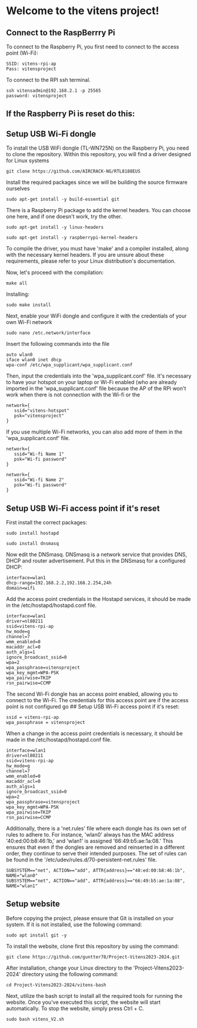 # Welcome to the vitens project!

## Connect to the RaspBerrry Pi
To connect to the Raspberry Pi, you first need to connect to the access point (Wi-Fi):
```
SSID: vitens-rpi-ap
Pass: vitensproject
```

To connect to the RPI ssh terminal.
```
ssh vitensadmin@192.168.2.1 -p 25565
password: vitensproject
```
## If the Raspberry Pi is reset do this:

## Setup USB Wi-Fi dongle
To install the USB WiFi dongle (TL-WN725N) on the Raspberry Pi, you need to clone the repository. Within this repository, you will find a driver designed for Linux systems
```
git clone https://github.com/AIRCRACK-NG/RTL8188EUS
```

Install the required packages since we will be building the source firmware ourselves
```
sudo apt-get install -y build-essential git
```

There is a Raspberry Pi package to add the kernel headers. You can choose one here, and if one doesn't work, try the other.
```
sudo apt-get install -y linux-headers
```
```
sudo apt-get install -y raspberrypi-kernel-headers
```
To compile the driver, you must have 'make' and a compiler installed, along with the necessary kernel headers. If you are unsure about these requirements, please refer to your Linux distribution's documentation.

Now, let's proceed with the compilation:
```
make all
```

Installing:
```
sudo make install
```

Next, enable your WiFi dongle and configure it with the credentials of your own Wi-Fi network
```
sudo nano /etc.network/interface
```
Insert the following commands into the file
```
auto wlan0
iface wlan0 inet dhcp
wpa-conf /etc/wpa_supplicant/wpa_supplicant.conf
```
Then, input the credentials into the 'wpa_supplicant.conf' file.
It's necessary to have your hotspot on your laptop or Wi-Fi enabled (who are already imported in the 'wpa_supplicant.conf' file because the AP of the RPi won't work when there is not connection with the Wi-fi or the
```
network={
   ssid="vitens-hotspot"
   psk="vitensproject"
}
```

If you use multiple Wi-Fi networks, you can also add more of them in the 'wpa_supplicant.conf' file.
```
network={
   ssid="Wi-fi Name 1"
   psk="Wi-fi password"
}

network={
   ssid="Wi-fi Name 2"
   psk="Wi-fi password"
}
```
## Setup USB Wi-Fi access point if it's reset
First install the correct packages:
```
sudo install hostapd
```
```
sudo install dnsmasq
```
Now edit the DNSmasq. DNSmasq is a network service that provides DNS, DHCP and router advertisement.
Put this in the DNSmasq for a configured DHCP:
```
interface=wlan1
dhcp-range=192.168.2.2,192.168.2.254,24h
domain=wifi
```
Add the access point credentials in the Hostapd services, it should be made in the /etc/hostapd/hostapd.conf file.
```
interface=wlan1
driver=nl80211
ssid=vitens-rpi-ap
hw_mode=g
channel=7
wmm_enabled=0
macaddr_acl=0
auth_algs=1
ignore_broadcast_ssid=0
wpa=2
wpa_passphrase=vitensproject
wpa_key_mgmt=WPA-PSK
wpa_pairwise=TKIP
rsn_pairwise=CCMP
```
The second Wi-Fi dongle has an access point enabled, allowing you to connect to the Wi-Fi. The credentials for this access point are if the access point is not configured go ## Setup USB Wi-Fi access point if it's reset:
```
ssid = vitens-rpi-ap
wpa_passphrase = vitensproject
```
When a change in the access point credentials is necessary, it should be made in the /etc/hostapd/hostapd.conf file.
```
interface=wlan1
driver=nl80211
ssid=vitens-rpi-ap
hw_mode=g
channel=7
wmm_enabled=0
macaddr_acl=0
auth_algs=1
ignore_broadcast_ssid=0
wpa=2
wpa_passphrase=vitensproject
wpa_key_mgmt=WPA-PSK
wpa_pairwise=TKIP
rsn_pairwise=CCMP
```
Additionally, there is a 'net.rules' file where each dongle has its own set of rules to adhere to. For instance, 'wlan0' always has the MAC address '40:ed:00:b8:46:1b,' and 'wlan1' is assigned '66:49:b5:ae:1a:08.' This ensures that even if the dongles are removed and reinserted in a different order, they continue to serve their intended purposes. The set of rules can be found in the '/etc/udev/rules.d/70-persistent-net.rules' file.
```
SUBSYSTEM=="net", ACTION=="add", ATTR{address}=="40:ed:00:b8:46:1b", NAME="wlan0"
SUBSYSTEM=="net", ACTION=="add", ATTR{address}=="66:49:b5:ae:1a:08", NAME="wlan1"
```
## Setup website
Before copying the project, please ensure that Git is installed on your system. If it is not installed, use the following command:
```
sudo apt install git -y
```
To install the website, clone first this repository by using the command:
```
git clone https://github.com/guntter78/Project-Vitens2023-2024.git
```
After installation, change your Linux directory to the 'Project-Vitens2023-2024' directory using the following command:
```
cd Project-Vitens2023-2024/vitens-bash
```
Next, utilize the bash script to install all the required tools for running the website. Once you've executed this script, the website will start automatically. To stop the website, simply press Ctrl + C.
```
sudo bash vitens_V2.sh
```




